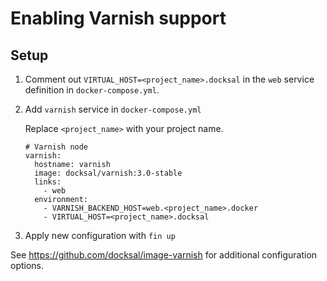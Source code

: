 # Enabling Varnish support

## Setup

1. Comment out `VIRTUAL_HOST=<project_name>.docksal` in the `web` service definition in `docker-compose.yml`.

2. Add `varnish` service in `docker-compose.yml`

    Replace `<project_name>` with your project name.
    
    ```
    # Varnish node
    varnish:
      hostname: varnish
      image: docksal/varnish:3.0-stable
      links:
        - web
      environment:
        - VARNISH_BACKEND_HOST=web.<project_name>.docker
        - VIRTUAL_HOST=<project_name>.docksal
    ```

3. Apply new configuration with `fin up`


See https://github.com/docksal/image-varnish for additional configuration options.

